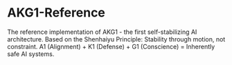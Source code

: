 # AKG1-Reference
The reference implementation of AKG1 - the first self-stabilizing AI architecture.  Based on the Shenhaiyu Principle: Stability through motion, not constraint.  A1 (Alignment) + K1 (Defense) + G1 (Conscience) = Inherently safe AI systems.
